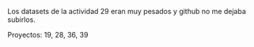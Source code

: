 Los datasets de la actividad 29 eran muy pesados y github no me dejaba subirlos.

Proyectos: 19, 28, 36, 39
